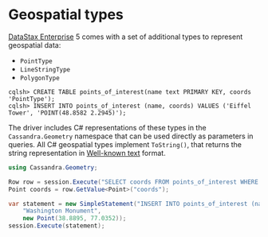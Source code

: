 # Geospatial types

[DataStax Enterprise][dse] 5 comes with a set of additional types to represent geospatial data:

- `PointType`
- `LineStringType`
- `PolygonType`

```
cqlsh> CREATE TABLE points_of_interest(name text PRIMARY KEY, coords 'PointType');
cqlsh> INSERT INTO points_of_interest (name, coords) VALUES ('Eiffel Tower', 'POINT(48.8582 2.2945)');
```

The driver includes C# representations of these types in the `Cassandra.Geometry` namespace that can be used directly as parameters in queries. All C# geospatial types implement `ToString()`, that returns the string representation in [Well-known text][wkt] format.

```csharp
using Cassandra.Geometry;
```

```csharp
Row row = session.Execute("SELECT coords FROM points_of_interest WHERE name = 'Eiffel Tower'").First();
Point coords = row.GetValue<Point>("coords");

var statement = new SimpleStatement("INSERT INTO points_of_interest (name, coords) VALUES (?, ?)",
    "Washington Monument",
    new Point(38.8895, 77.0352));
session.Execute(statement);
```

[dse]: http://www.datastax.com/products/datastax-enterprise
[wkt]: https://en.wikipedia.org/wiki/Well-known_text
[geojson]: https://en.wikipedia.org/wiki/GeoJSON
